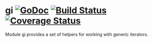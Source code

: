 # gi [![GoDoc][doc-img]][doc] [![Build Status][ci-img]][ci] [![Coverage Status][cov-img]][cov]

Module gi provides a set of helpers for working with generic iterators.

[doc-img]: https://pkg.go.dev/badge/github.com/pamburus/go-mod/gi
[doc]: https://pkg.go.dev/github.com/pamburus/go-mod/gi
[ci-img]: https://github.com/pamburus/go-mod/actions/workflows/ci.yml/badge.svg
[ci]: https://github.com/pamburus/go-mod/actions/workflows/ci.yml
[cov-img]: https://codecov.io/gh/pamburus/go-mod/graph/badge.svg?flag=gi&token=CC2G17UKAS
[cov]: https://app.codecov.io/gh/pamburus/go-mod/tree/main/gi
